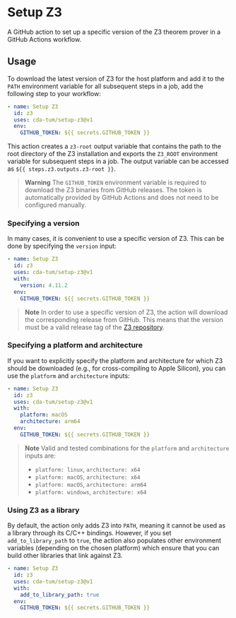 # Setup Z3

A GitHub action to set up a specific version of the Z3 theorem prover in a GitHub Actions workflow.

## Usage

To download the latest version of Z3 for the host platform and add it to the `PATH` environment variable for all subsequent steps in a job, add the following step to your workflow:

```yaml
- name: Setup Z3
  id: z3
  uses: cda-tum/setup-z3@v1
  env:
    GITHUB_TOKEN: ${{ secrets.GITHUB_TOKEN }}
```

This action creates a `z3-root` output variable that contains the path to the root directory of the Z3 installation and exports the `Z3_ROOT` environment variable for subsequent steps in a job. The output variable can be accessed as `${{ steps.z3.outputs.z3-root }}`.

> **Warning**
> The `GITHUB_TOKEN` environment variable is required to download the Z3 binaries from GitHub releases.
> The token is automatically provided by GitHub Actions and does not need to be configured manually.

### Specifying a version

In many cases, it is convenient to use a specific version of Z3. This can be done by specifying the `version` input:

```yaml
- name: Setup Z3
  id: z3
  uses: cda-tum/setup-z3@v1
  with:
    version: 4.11.2
  env:
    GITHUB_TOKEN: ${{ secrets.GITHUB_TOKEN }}
```

> **Note**
> In order to use a specific version of Z3, the action will download the corresponding release from GitHub. This means that the version must be a valid release tag of the [Z3 repository](https://github.com/Z3Prover/z3).

### Specifying a platform and architecture

If you want to explicitly specify the platform and architecture for which Z3 should be downloaded (e.g., for cross-compiling to Apple Silicon), you can use the `platform` and `architecture` inputs:

```yaml
- name: Setup Z3
  id: z3
  uses: cda-tum/setup-z3@v1
  with:
    platform: macOS
    architecture: arm64
  env:
    GITHUB_TOKEN: ${{ secrets.GITHUB_TOKEN }}
```

> **Note**
> Valid and tested combinations for the `platform` and `architecture` inputs are:
>
> - `platform: linux`, `architecture: x64`
> - `platform: macOS`, `architecture: x64`
> - `platform: macOS`, `architecture: arm64`
> - `platform: windows`, `architecture: x64`

### Using Z3 as a library

By default, the action only adds Z3 into `PATH`, meaning it cannot be used as a library through its C/C++ bindings. However, if you set `add_to_library_path` to `true`, the action also populates other environment variables (depending on the chosen platform) which ensure that you can build other libraries that link against Z3.

```yaml
- name: Setup Z3
  id: z3
  uses: cda-tum/setup-z3@v1
  with:
    add_to_library_path: true
  env:
    GITHUB_TOKEN: ${{ secrets.GITHUB_TOKEN }}
```
